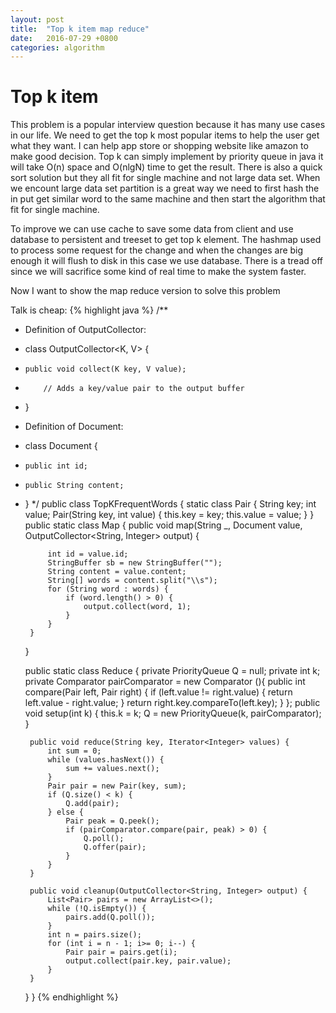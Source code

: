 ```yaml
---
layout: post
title:  "Top k item map reduce"
date:   2016-07-29 +0800
categories: algorithm
---
```


# Top k item

This problem is a popular interview question because it has many use cases in our life. We need to get the top k most popular items to help the user get what they want. I can help app store or shopping website like amazon to make good decision. Top k can simply implement by priority queue in java it will take O(n) space and O(nlgN) time to get the result. There is also a quick sort solution but they all fit for single machine and not large data set. When we encount large data set partition is a great way we need to first hash the in put get similar word to the same machine and then start the algorithm that fit for single machine. 

To improve we can use cache to save some data from client and use database to persistent and treeset to get top k element. The hashmap used to process some request for the change and when the changes are big enough it will flush to disk in this case we use database. There is a tread off since we will sacrifice some kind of real time to make the system faster.

Now I want to show the map reduce version to solve this problem


 Talk is cheap:
{% highlight java %}
/**
 * Definition of OutputCollector:
 * class OutputCollector<K, V> {
 *     public void collect(K key, V value);
 *         // Adds a key/value pair to the output buffer
 * }
 * Definition of Document:
 * class Document {
 *     public int id;
 *     public String content;
 * }
 */
public class TopKFrequentWords {
    static class Pair {
        String key;
        int value;
        Pair(String key, int value) {
            this.key = key;
            this.value = value;
        }
    }
    public static class Map {
        public void map(String _, Document value,
                        OutputCollector<String, Integer> output) {
           
            int id = value.id;
            StringBuffer sb = new StringBuffer("");
            String content = value.content;
            String[] words = content.split("\\s");
            for (String word : words) {
                if (word.length() > 0) {
                    output.collect(word, 1);
                }
            }
        }
    }

    public static class Reduce {
        private PriorityQueue<Pair> Q = null;
        private int k;
        private Comparator<Pair> pairComparator = new Comparator<Pair> (){
            public int compare(Pair left, Pair right) {
                if (left.value != right.value) {
                    return left.value - right.value;
                }
                return right.key.compareTo(left.key);
            }
        };
        public void setup(int k) {
            this.k = k;
            Q = new PriorityQueue<Pair>(k, pairComparator);
        }   

        public void reduce(String key, Iterator<Integer> values) {
            int sum = 0;
            while (values.hasNext()) {
                sum += values.next();
            }
            Pair pair = new Pair(key, sum);
            if (Q.size() < k) {
                Q.add(pair);
            } else {
                Pair peak = Q.peek();
                if (pairComparator.compare(pair, peak) > 0) {
                    Q.poll();
                    Q.offer(pair);
                }
            }
        }

        public void cleanup(OutputCollector<String, Integer> output) {
            List<Pair> pairs = new ArrayList<>();
            while (!Q.isEmpty()) {
                pairs.add(Q.poll());
            }
            int n = pairs.size();
            for (int i = n - 1; i>= 0; i--) {
                Pair pair = pairs.get(i);
                output.collect(pair.key, pair.value);
            }
        }
    }
}
{% endhighlight %}

